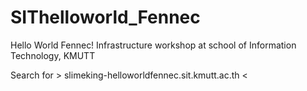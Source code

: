 # SIThelloworld_Fennec
 Hello World Fennec! Infrastructure workshop at school of Information Technology, KMUTT


Search for > slimeking-helloworldfennec.sit.kmutt.ac.th < 
